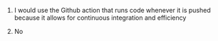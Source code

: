 1) I would use the Github action that runs code whenever it is pushed because it allows for continuous integration and efficiency

2) No





